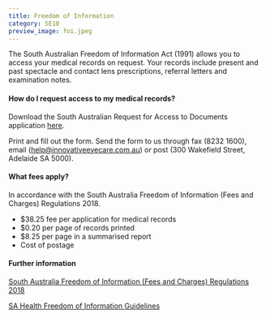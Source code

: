 ```yaml
---
title: Freedom of Information
category: SE10
preview_image: foi.jpeg
---
```

<div><p>The South Australian Freedom of Information Act (1991) allows you to access your medical records on request. Your records include present and past spectacle and contact lens prescriptions, referral letters and examination notes.</div></p>

#### How do I request access to my medical records?

Download the South Australian Request for Access to Documents application <a href="https://archives.sa.gov.au/sites/default/files/public/documents/Request%20for%20Access%20Application%20Form.doc">here</a>.

Print and fill out the form. Send the form to us through fax (8232 1600), email (help@innovativeeyecare.com.au) or post (300 Wakefield Street, Adelaide SA 5000).

#### What fees apply?

In accordance with the South Australia Freedom of Information (Fees and Charges) Regulations 2018.

* $38.25 fee per application for medical records
* $0.20 per page of records printed
* $8.25 per page in a summarised report
* Cost of postage

#### Further information

<a href=https://www.legislation.sa.gov.au/LZ/C/R/FREEDOM%20OF%20INFORMATION%20(FEES%20AND%20CHARGES)%20REGULATIONS%202018/CURRENT/2018.192.AUTH.PDF>South Australia Freedom of Information (Fees and Charges) Regulations 2018</a>

<a href=https://www.sa.gov.au/topics/about-sa/government/FOI-application>SA Health Freedom of Information Guidelines</a>